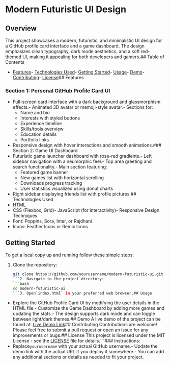 # Modern Futuristic UI Design

## Overview
This project showcases a modern, futuristic, and minimalistic UI design for a GitHub profile card interface and a game dashboard. The design emphasizes clean typography, dark mode aesthetics, and a soft red-themed UI, making it appealing for both developers and gamers.## Table of Contents
- [Features](#features)- [Technologies Used](#technologies-used)- [Getting Started](#getting-started)- [Usage](#usage)- [Demo](#demo)- [Contributing](#contributing)- [License](#license)## Features
### Section 1: Personal GitHub Profile Card UI
- Full-screen card interface with a dark background and glassmorphism effects.- Animated 3D avatar or memoji-style avatar.- Sections for:
  - Name and bio
  - Interests with styled buttons
  - Experience timeline
  - Skills/tools overview
  - Education details
  - Portfolio links
- Responsive design with hover interactions and smooth animations.### Section 2: Game UI Dashboard
- Futuristic game launcher dashboard with rose-red gradients.- Left sidebar navigation with a neumorphic feel.- Top area greeting and search functionality.- Main section featuring:
  - Featured game banner
  - New games list with horizontal scrolling
  - Downloads progress tracking
  - User statistics visualized using donut charts
- Right sidebar displaying friends list with profile pictures.## Technologies Used
- HTML
- CSS (Flexbox, Grid)- JavaScript (for interactivity)- Responsive Design Techniques
- Font: Poppins, Sora, Inter, or Rajdhani
- Icons: Feather Icons or Remix Icons

## Getting Started
To get a local copy up and running follow these simple steps:

1. Clone the repository:
   ```bash
   git clone https://github.com/yourusername/modern-futuristic-ui.git
   ```2. Navigate to the project directory:
   ```bash
   cd modern-futuristic-ui
   ```3. Open`index.html` in your preferred web browser.## Usage
- Explore the GitHub Profile Card UI by modifying the user details in the HTML file.- Customize the Game Dashboard by adding more games and updating the stats.- The design supports dark mode and can toggle between light/dark themes.## Demo
A live demo of the project can be found at: [Live Demo Link](#)## Contributing
Contributions are welcome! Please feel free to submit a pull request or open an issue for any improvements or bugs.## License
This project is licensed under the MIT License - see the [LICENSE](LICENSE) file for details.```### Instructions:
- Replace`yourusername` with your actual GitHub username.- Update the demo link with the actual URL if you deploy it somewhere.- You can add any additional sections or details as needed to fit your project.
